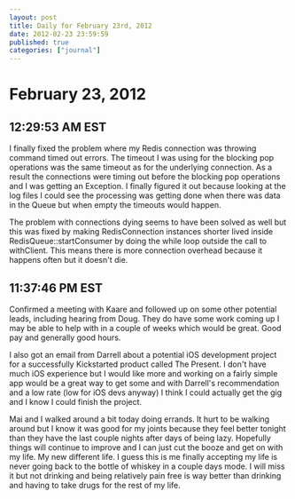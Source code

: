 ```yaml
---
layout: post
title: Daily for February 23rd, 2012
date: 2012-02-23 23:59:59
published: true
categories: ["journal"]
---
```

 
# February 23, 2012

## 12:29:53 AM EST

I finally fixed the problem where my Redis connection was throwing command timed out errors. The timeout I was using for the blocking pop operations was the same timeout as for the underlying connection. As a result the connections were timing out before the blocking pop operations and I was getting an Exception. I finally figured it out because looking at the log files I could see the processing was getting done when there was data in the Queue but when empty the timeouts would happen. 

The problem with connections dying seems to have been solved as well but this was fixed by making RedisConnection instances shorter lived inside RedisQueue::startConsumer by doing the while loop outside the call to withClient. This means there is more connection overhead because it happens often but it doesn't die. 

## 11:37:46 PM EST

Confirmed a meeting with Kaare and followed up on some other potential leads, including hearing from Doug. They do have some work coming up I may be able to help with in a couple of weeks which would be great. Good pay and generally good hours. 

I also got an email from Darrell about a potential iOS development project for a successfully Kickstarted product called The Present. I don't have much iOS experience but I would like more and working on a fairly simple app would be a great way to get some and with Darrell's recommendation and a low rate (low for iOS devs anyway) I think I could actually get the gig and I know I could finish the project. 

Mai and I walked around a bit today doing errands. It hurt to be walking around but I know it was good for my joints because they feel better tonight than they have the last couple nights after days of being lazy. Hopefully things will continue to improve and I can just cut the booze and get on with my life. My new different life. I guess this is me finally accepting my life is never going back to the bottle of whiskey in a couple days mode. I will miss it but not drinking and being relatively pain free is way better than drinking and having to take drugs for the rest of my life. 